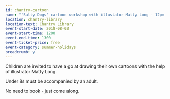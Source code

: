```yaml
---
id: chantry-cartoon
name: "'Salty Dogs' cartoon workshop with illustator Matty Long - 12pm session"
location: chantry-library
location-text: Chantry Library
event-start-date: 2018-08-02
event-start-time: 1200
event-end-time: 1300
event-ticket-price: free
event-category: summer-holidays
breadcrumb: y
---
```


Children are invited to have a go at drawing their own cartoons with the help of illustrator Matty Long.

Under 8s must be accompanied by an adult.

No need to book - just come along.
